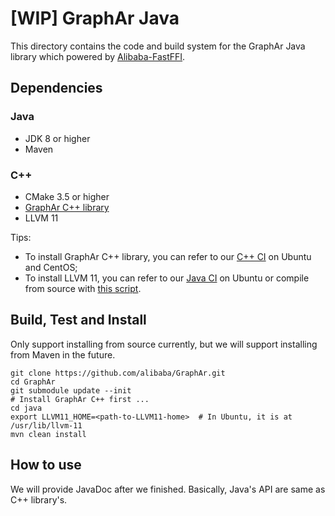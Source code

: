 # [WIP] GraphAr Java

This directory contains the code and build system for the GraphAr Java library which powered by [Alibaba-FastFFI](https://github.com/alibaba/fastFFI).

## Dependencies

### Java

- JDK 8 or higher
- Maven

### C++

- CMake 3.5 or higher
- [GraphAr C++ library](../cpp/README.md)
- LLVM 11

Tips: 
- To install GraphAr C++ library, you can refer to our [C++ CI](../.github/workflows/ci.yml) on Ubuntu and CentOS;
- To install LLVM 11, you can refer to our [Java CI](../.github/workflows/java.yml) on Ubuntu or compile from source with [this script](https://github.com/alibaba/fastFFI/blob/main/docker/install-llvm11.sh).

## Build, Test and Install

Only support installing from source currently, but we will support installing from Maven in the future.

```shell
git clone https://github.com/alibaba/GraphAr.git
cd GraphAr
git submodule update --init
# Install GraphAr C++ first ...
cd java
export LLVM11_HOME=<path-to-LLVM11-home>  # In Ubuntu, it is at /usr/lib/llvm-11
mvn clean install
```

## How to use

We will provide JavaDoc after we finished. Basically, Java's API are same as C++ library's.
